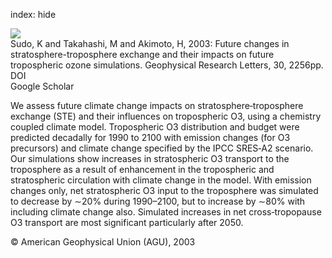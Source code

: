 index: hide

<div class="Citation">
    <div class="Citation-thumb CitationThumb-linked"  data-href="https://doi.org/10.1029/2003gl018526">
      <img src="https://static.claimspace.cloud/climate-study-static/refs/thumbs/12/Sudo_et_al_2003-thumb.png" />
    </div>

  <div class="Citation-body">
    <div class="Citation-text">Sudo, K and Takahashi, M and Akimoto, H, 2003: Future changes in stratosphere-troposphere exchange and their impacts on future tropospheric ozone simulations. <span class="Article-journal">Geophysical Research Letters, </span><span class="Article-volume">30, </span>2256pp.</div>
    <div class="Citation-links">
      <div class="CitationLink" data-href="https://doi.org/10.1029/2003gl018526">
        <div class="CitationLink-icon CitationLink-Doi"></div>
        <div class="CitationLink-text">DOI</div>
      </div>
      <div class="CitationLink" data-href="https://scholar.google.com/scholar?q=10.1029/2003gl018526">
        <div class="CitationLink-icon CitationLink-Scholar"></div>
        <div class="CitationLink-text">Google Scholar</div>
      </div>
    </div>
  </div>
</div>

We assess future climate change impacts on stratosphere‐troposphere exchange (STE) and their influences on tropospheric O3, using a chemistry coupled climate model. Tropospheric O3 distribution and budget were predicted decadally for 1990 to 2100 with emission changes (for O3 precursors) and climate change specified by the IPCC SRES‐A2 scenario. Our simulations show increases in stratospheric O3 transport to the troposphere as a result of enhancement in the tropospheric and stratospheric circulation with climate change in the model. With emission changes only, net stratospheric O3 input to the troposphere was simulated to decrease by ∼20% during 1990–2100, but to increase by ∼80% with including climate change also. Simulated increases in net cross‐tropopause O3 transport are most significant particularly after 2050.

<div class="Citation-copy">
&copy; American Geophysical Union (AGU), 2003
</div>